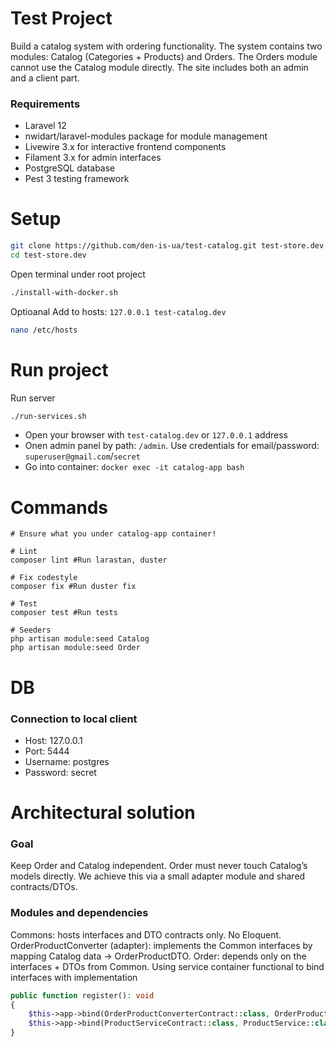 # Test Project
Build a catalog system with ordering functionality. The system contains two modules: Catalog (Categories + Products) and Orders. The Orders module cannot use the Catalog module directly. The site includes both an admin and a client part.

### Requirements
* Laravel 12
* nwidart/laravel-modules package for module management
* Livewire 3.x for interactive frontend components
* Filament 3.x for admin interfaces
* PostgreSQL database
* Pest 3 testing framework

# Setup
```bash
git clone https://github.com/den-is-ua/test-catalog.git test-store.dev
cd test-store.dev
```
Open terminal under root project
```bash
./install-with-docker.sh
```

Optioanal
Add to hosts: `127.0.0.1 test-catalog.dev`
```bash
nano /etc/hosts
```

# Run project
Run server
```bash
./run-services.sh
```

* Open your browser with `test-catalog.dev` or `127.0.0.1` address 
* Onen admin panel by path: `/admin`. Use credentials for email/password: `superuser@gmail.com`/`secret`
* Go into container: `docker exec -it catalog-app bash`

# Commands
```
# Ensure what you under catalog-app container!

# Lint
composer lint #Run larastan, duster

# Fix codestyle
composer fix #Run duster fix

# Test
composer test #Run tests

# Seeders
php artisan module:seed Catalog
php artisan module:seed Order
```

# DB
### Connection to local client
* Host: 127.0.0.1
* Port: 5444
* Username: postgres
* Password: secret

# Architectural solution
### Goal

Keep Order and Catalog independent. Order must never touch Catalog’s models directly. We achieve this via a small adapter module and shared contracts/DTOs.

### Modules and dependencies
Commons: hosts interfaces and DTO contracts only. No Eloquent.
OrderProductConverter (adapter): implements the Common interfaces by mapping Catalog data → OrderProductDTO.
Order: depends only on the interfaces + DTOs from Common.
Using service container functional to bind interfaces with implementation
```php
public function register(): void
{
    $this->app->bind(OrderProductConverterContract::class, OrderProductConverterService::class);
    $this->app->bind(ProductServiceContract::class, ProductService::class);
}
```